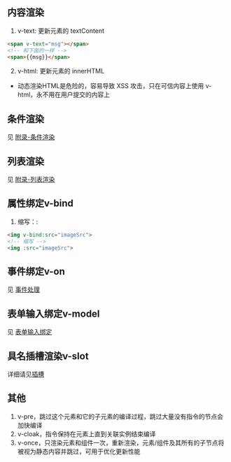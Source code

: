 ## 内容渲染
1. v-text: 更新元素的 textContent
  ```html
  <span v-text="msg"></span>
  <!-- 和下面的一样 -->
  <span>{{msg}}</span>
  ```
2. v-html: 更新元素的 innerHTML
  * 动态渲染HTML是危险的，容易导致 XSS 攻击，只在可信内容上使用 v-html，永不用在用户提交的内容上

## 条件渲染
见 [附录-条件渲染](附录-条件渲染.md)

## 列表渲染
见 [附录-列表渲染](附录-列表渲染.md)

## 属性绑定v-bind
1. 缩写：:

```html
<img v-bind:src="imageSrc">
<!-- 缩写 -->
<img :src="imageSrc">
```

## 事件绑定v-on
见 [事件处理](附录-事件处理.md)

## 表单输入绑定v-model
见 [表单输入绑定](附录-表单输入绑定.md)


## 具名插槽渲染v-slot
详细请见[插槽](附录-插槽.md)

## 其他
1. v-pre，跳过这个元素和它的子元素的编译过程，跳过大量没有指令的节点会加快编译
2. v-cloak，指令保持在元素上直到关联实例结束编译
3. v-once，只渲染元素和组件一次，重新渲染，元素/组件及其所有的子节点将被视为静态内容并跳过，可用于优化更新性能
